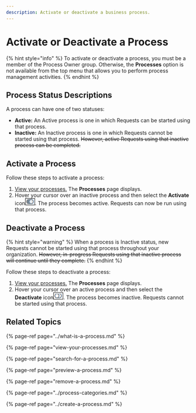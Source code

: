 ```yaml
---
description: Activate or deactivate a business process.
---
```


# Activate or Deactivate a Process

{% hint style="info" %}
To activate or deactivate a process, you must be a member of the Process Owner group. Otherwise, the **Processes** option is not available from the top menu that allows you to perform process management activities.
{% endhint %}

## Process Status Descriptions

A process can have one of two statuses:

* **Active:** An Active process is one in which Requests can be started using that process.
* **Inactive:** An Inactive process is one in which Requests cannot be started using that process. ~~However, active Requests using that inactive process can be completed.~~

## Activate a Process

Follow these steps to activate a process:

1. [View your processes.](./#view-your-processes) The **Processes** page displays.
2. Hover your cursor over an inactive process and then select the **Activate** icon![](../../../.gitbook/assets/activate-icon-processes.png). The process becomes active. Requests can now be run using that process.

## Deactivate a Process

{% hint style="warning" %}
When a process is Inactive status, new Requests cannot be started using that process throughout your organization. ~~However, in-progress Requests using that inactive process will continue until they complete.~~
{% endhint %}

Follow these steps to deactivate a process:

1. [View your processes.](./#view-your-processes) The **Processes** page displays.
2. Hover your cursor over an active process and then select the **Deactivate** icon![](../../../.gitbook/assets/deactivate-icon-processes.png). The process becomes inactive. Requests cannot be started using that process.

## Related Topics

{% page-ref page="../what-is-a-process.md" %}

{% page-ref page="view-your-processes.md" %}

{% page-ref page="search-for-a-process.md" %}

{% page-ref page="preview-a-process.md" %}

{% page-ref page="remove-a-process.md" %}

{% page-ref page="../process-categories.md" %}

{% page-ref page="../create-a-process.md" %}

